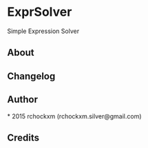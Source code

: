 ExprSolver
==========

Simple Expression Solver

<h2><a name="about" class="anchor" href="#about"><span class="mini-icon mini-icon-link"></span></a>About</h2>

<h2><a name="changelog" class="anchor" href="#changelog"><span class="mini-icon mini-icon-link"></span></a>Changelog</h2>

<h2><a name="author" class="anchor" href="#author"><span class="mini-icon mini-icon-link"></span></a>Author</h2>
* 2015 rchockxm (rchockxm.silver@gmail.com)

<h2><a name="credits" class="anchor" href="#credits"><span class="mini-icon mini-icon-link"></span></a>Credits</h2>
